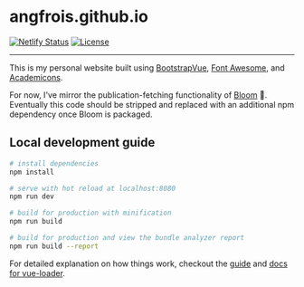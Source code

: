 # angfrois.github.io

[![Netlify Status](https://api.netlify.com/api/v1/badges/f077df72-99de-4932-a7ee-7a61cabdcc34/deploy-status)](https://app.netlify.com/sites/sharp-kilby-0a43a9/deploys)
[![License](https://img.shields.io/badge/License-Apache%202.0-blue.svg)](https://opensource.org/licenses/Apache-2.0)

---

This is my personal website built using [BootstrapVue](https://bootstrap-vue.js.org/), [Font Awesome](http://fontawesome.io/), and [Academicons](http://jpswalsh.github.io/academicons/).

For now, I've mirror the publication-fetching functionality of [Bloom](https://github.com/emdupre/bloom) :hibiscus:.
Eventually this code should be stripped and replaced with an additional npm dependency once Bloom is packaged.

## Local development guide

``` bash
# install dependencies
npm install

# serve with hot reload at localhost:8080
npm run dev

# build for production with minification
npm run build

# build for production and view the bundle analyzer report
npm run build --report
```

For detailed explanation on how things work,
checkout the [guide](http://vuejs-templates.github.io/webpack/) and
[docs for vue-loader](http://vuejs.github.io/vue-loader).
